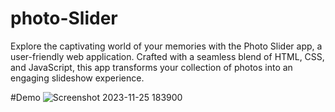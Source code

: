 ﻿# photo-Slider
Explore the captivating world of your memories with the Photo Slider app, a user-friendly web application. Crafted with a seamless blend of HTML, CSS, and JavaScript, this app transforms your collection of photos into an engaging slideshow experience.

#Demo
![Screenshot 2023-11-25 183900](https://github.com/mfardeen9/photo-Slider/assets/31559901/79a6010e-b93d-46f8-a3dd-b7c79596f811)

